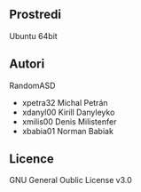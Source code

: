Prostredi
---------

Ubuntu 64bit

Autori
------

RandomASD
- xpetra32 Michal Petrán
- xdanyl00 Kirill Danyleyko
- xmilis00 Denis Milistenfer
- xbabia01 Norman Babiak

Licence
-------

GNU General Oublic License v3.0
